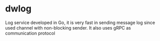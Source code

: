 # dwlog
Log service developed in Go, it is very fast in sending message log since used channel with non-blocking sender. It also uses gRPC as communication protocol
